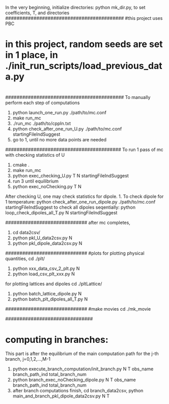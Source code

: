 In the very beginning, initialize directories:
python mk_dir.py, to set coefficients, T, and directories
##########################################
#this project uses PBC
# in this project, random seeds are set in 1 place, in ./init_run_scripts/load_previous_data.py

#
##########################################
To manually perform each step of computations
1. python launch_one_run.py ./path/to/mc.conf
2. make run_mc
3. ./run_mc ./path/to/cppIn.txt
4. python check_after_one_run_U.py ./path/to/mc.conf  startingFileIndSuggest
5. go to 1, until no more data points are needed

#########################################
To run 1 pass of mc with checking statistics of U
1. cmake .
2. make run_mc
3. python exec_checking_U.py T N startingFileIndSuggest
4. run 3 until equilibrium
5. python exec_noChecking.py T N

After checking U, one may check statistics for dipole.
1. 
To check dipole for 1 temperature:
python check_after_one_run_dipole.py ./path/to/mc.conf  startingFileIndSuggest
to check all dipoles seqentially:
python loop_check_dipoles_all_T.py N startingFileIndSuggest


#############################
after mc completes,
1. cd data2csv/
2. python pkl_U_data2csv.py N
3. python pkl_dipole_data2csv.py N

#############################
#plots
for plotting physical quantities, cd ./plt/
1. python xxx_data_csv_2_plt.py N
2. python load_csv_plt_xxx.py N

for plotting lattices and dipoles cd ./pltLattice/
1. python batch_lattice_dipole.py N
2. python batch_plt_dipoles_all_T.py N


#############################
#make movies
cd ./mk_movie


###############################
# computing in branches:
This part is after the equilibrium of the main computation path
for the j-th branch, j=0,1,2,...,M-1

1. python execute_branch_computation/init_branch.py N T obs_name branch_path_ind total_branch_num
2. python branch_exec_noChecking_dipole.py N T obs_name branch_path_ind total_branch_num
3. after branch computations finish, cd branch_data2csv, python main_and_branch_pkl_dipole_data2csv.py N T